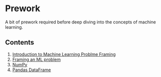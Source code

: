 # Prework

A bit of prework required before deep diving into the concepts of machine learning.

## Contents

1. [Introduction to Machine Learning Problme Framing](https://github.com/joshiayush/ai/blob/master/docs/prework/Introduction-to-Machine-Learning-Problem-Framing.md)
2. [Framing an ML problem](https://github.com/joshiayush/ai/blob/master/docs/prework/Framing-an-ML-problem.md)
3. [NumPy](https://github.com/joshiayush/ai/blob/master/docs/prework/NumPy.md)
4. [Pandas DataFrame](https://github.com/joshiayush/ai/blob/master/docs/prework/Pandas-DataFrame.md)
